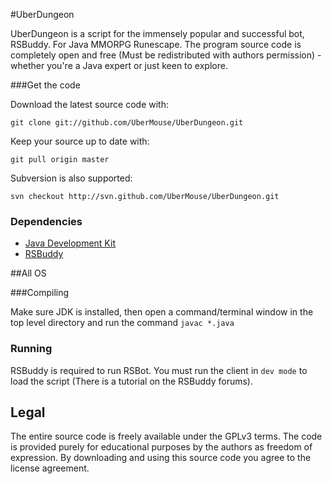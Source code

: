 #UberDungeon

UberDungeon is a script for the immensely popular and successful bot, RSBuddy. For Java MMORPG Runescape. The program source code is completely open and free (Must be redistributed with authors permission) - whether you're a Java expert or just keen to explore. 

###Get the code

Download the latest source code with:

    git clone git://github.com/UberMouse/UberDungeon.git
	
Keep your source up to date with:

    git pull origin master

Subversion is also supported:

    svn checkout http://svn.github.com/UberMouse/UberDungeon.git

### Dependencies

 * [Java Development Kit](http://www.oracle.com/technetwork/java/javase/downloads/)
 * [RSBuddy](http://www.rsbuddy.com)


##All OS

###Compiling

Make sure JDK is installed, then open a command/terminal window in the top level directory and run the command `javac *.java`

### Running

RSBuddy is required to run RSBot. You must run the client in `dev mode` to load the script (There is a tutorial on the RSBuddy forums).

## Legal 

The entire source code is freely available under the GPLv3 terms. The code is provided purely for educational purposes by the authors as freedom of expression. By downloading and using this source code you agree to the license agreement.